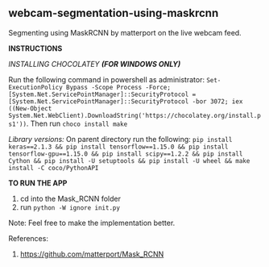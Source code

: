 ## webcam-segmentation-using-maskrcnn
Segmenting using MaskRCNN by matterport on the live webcam feed.

**INSTRUCTIONS**

*INSTALLING CHOCOLATEY **(FOR WINDOWS ONLY)***

Run the following command in powershell as administrator: `Set-ExecutionPolicy Bypass -Scope Process -Force; [System.Net.ServicePointManager]::SecurityProtocol = [System.Net.ServicePointManager]::SecurityProtocol -bor 3072; iex ((New-Object System.Net.WebClient).DownloadString('https://chocolatey.org/install.ps1'))`.
Then run `choco install make`

*Library versions:*
On parent directory run the following: 
`pip install keras==2.1.3 &&
pip install tensorflow==1.15.0 &&
pip install tensorflow-gpu==1.15.0 &&
pip install scipy==1.2.2 &&
pip install Cython &&
pip install -U setuptools &&
pip install -U wheel &&
make install -C coco/PythonAPI`


**TO RUN THE APP**
1. cd into the Mask_RCNN folder
2. run `python -W ignore init.py`




Note: Feel free to make the implementation better.

References:
1. https://github.com/matterport/Mask_RCNN
